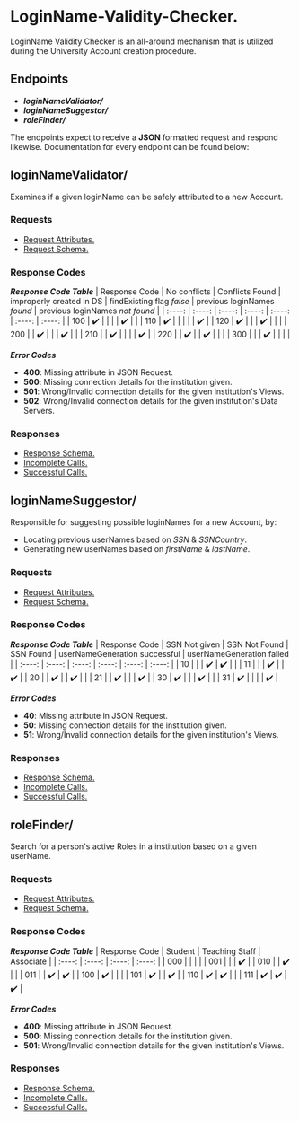 # LoginName-Validity-Checker.
LoginName Validity Checker is an all-around mechanism that is utilized during the University Account creation procedure.

## Endpoints
* ***loginNameValidator/***    
* ***loginNameSuggestor/***    
* ***roleFinder/*** 

The endpoints expect to receive a **JSON** formatted request and respond likewise. Documentation for every endpoint can be found below:

## loginNameValidator/
Examines if a given loginName can be safely attributed to a new Account. 

### Requests
- [Request Attributes.](https://github.com/KostasMparmparousis/LoginName-Validity-Checker/wiki/Validator-Request-Attributes)
- [Request Schema.](https://github.com/KostasMparmparousis/LoginName-Validity-Checker/wiki/Validator-Request-schema)

### Response Codes

***Response Code Table***
| Response Code | No conflicts | Conflicts Found | improperly created in DS | findExisting flag *false* | previous loginNames *found* | previous loginNames *not found* |
| :----: | :----: | :----: | :----: | :----: | :----: | :----: |
| 100 | :heavy_check_mark: |  |  |  | :heavy_check_mark: |  |
| 110 | :heavy_check_mark: |  |  |  |  | :heavy_check_mark: |
| 120 | :heavy_check_mark: |  |  | :heavy_check_mark: |  |  |
| 200 |  | :heavy_check_mark: |  |  | :heavy_check_mark: |  |
| 210 |  | :heavy_check_mark: |  |  |  | :heavy_check_mark: |
| 220 |  | :heavy_check_mark: |  | :heavy_check_mark: |  |  |
| 300 |  |  | :heavy_check_mark: | | | |

***Error Codes***
* **400**: Missing attribute in JSON Request.
* **500**: Missing connection details for the institution given.
* **501**: Wrong/Invalid connection details for the given institution's Views.
* **502**: Wrong/Invalid connection details for the given institution's Data Servers.

### Responses
- [Response Schema.](https://github.com/KostasMparmparousis/LoginName-Validity-Checker/wiki/Validator-response-schema)
- [Incomplete Calls.](https://github.com/KostasMparmparousis/LoginName-Validity-Checker/wiki/Validator-unsuccessful-calls)
- [Successful Calls.](https://github.com/KostasMparmparousis/LoginName-Validity-Checker/wiki/Validator-successful-calls)

## loginNameSuggestor/
Responsible for suggesting possible loginNames for a new Account, by:
* Locating previous userNames based on *SSN* & *SSNCountry*.
* Generating new userNames based on *firstName* & *lastName*.

### Requests
- [Request Attributes.](https://github.com/KostasMparmparousis/LoginName-Validity-Checker/wiki/Suggestor-Request-Attributes)
- [Request Schema.](https://github.com/KostasMparmparousis/LoginName-Validity-Checker/wiki/Suggestor-Request-schema)

### Response Codes

***Response Code Table***
| Response Code | SSN Not given | SSN Not Found | SSN Found | userNameGeneration successful | userNameGeneration failed | 
| :----: | :----: | :----: | :----: | :----: | :----: | 
| 10 |  |  | :heavy_check_mark: | :heavy_check_mark: |  |
| 11 |  |  | :heavy_check_mark: |  | :heavy_check_mark: |
| 20 |  | :heavy_check_mark: |  | :heavy_check_mark: |  |
| 21 |  | :heavy_check_mark: | |  | :heavy_check_mark: |
| 30 | :heavy_check_mark: |  | | :heavy_check_mark: |  |
| 31 | :heavy_check_mark:  |  | |  | :heavy_check_mark: |


***Error Codes***
* **40**: Missing attribute in JSON Request.
* **50**: Missing connection details for the institution given.
* **51**: Wrong/Invalid connection details for the given institution's Views.

### Responses
- [Response Schema.](https://github.com/KostasMparmparousis/LoginName-Validity-Checker/wiki/Suggestor-response-schema)
- [Incomplete Calls.](https://github.com/KostasMparmparousis/LoginName-Validity-Checker/wiki/Suggestor-unsuccessful-calls)
- [Successful Calls.](https://github.com/KostasMparmparousis/LoginName-Validity-Checker/wiki/Suggestor-successful-calls)

## roleFinder/
Search for a person's active Roles in a institution based on a given userName.
### Requests
- [Request Attributes.](https://github.com/KostasMparmparousis/LoginName-Validity-Checker/wiki/roleFinder-Request-Attributes)
- [Request Schema.](https://github.com/KostasMparmparousis/LoginName-Validity-Checker/wiki/roleFinder-Request-schema)

### Response Codes

***Response Code Table***
| Response Code | Student | Teaching Staff | Associate | 
| :----: | :----: | :----: | :----: |
| 000 |  |  |  |
| 001 |  |  | :heavy_check_mark: |
| 010 |  | :heavy_check_mark: |  |
| 011 |  | :heavy_check_mark: | :heavy_check_mark: |
| 100 | :heavy_check_mark: |  |  |
| 101 | :heavy_check_mark: |  | :heavy_check_mark: |
| 110 | :heavy_check_mark: | :heavy_check_mark: |  |
| 111 | :heavy_check_mark: | :heavy_check_mark: | :heavy_check_mark: |

***Error Codes***
* **400**: Missing attribute in JSON Request.
* **500**: Missing connection details for the institution given.
* **501**: Wrong/Invalid connection details for the given institution's Views.

### Responses
- [Response Schema.](https://github.com/KostasMparmparousis/LoginName-Validity-Checker/wiki/roleFinder-response-schema)
- [Incomplete Calls.](https://github.com/KostasMparmparousis/LoginName-Validity-Checker/wiki/roleFinder-unsuccessful-calls)
- [Successful Calls.](https://github.com/KostasMparmparousis/LoginName-Validity-Checker/wiki/roleFinder-successful-calls)
